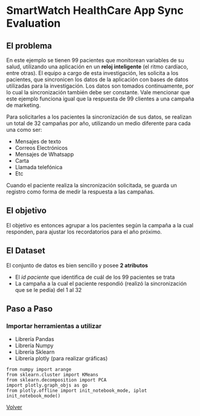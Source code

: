 # SmartWatch HealthCare App Sync Evaluation

##  El problema

En este ejemplo se tienen 99 pacientes que monitorean variables de su salud, utilizando una aplicación en un **reloj inteligente** (el ritmo cardíaco, entre otras). El equipo a cargo de esta investigación, les solicita a los pacientes, que sincronicen los datos de la aplicación con bases de datos utilizadas para la investigación. Los datos son tomados continuamente, por lo cual la sincronización también debe ser constante. Vale mencionar que este ejemplo funciona igual que la respuesta de 99 clientes a una campaña de marketing.

Para solicitarles a los pacientes la sincronización de sus datos, se realizan un total de 32 campañas por año, utilizando un medio diferente para cada una como ser:
- Mensajes de texto
- Correos Electrónicos
- Mensajes de Whatsapp
- Carta
- Llamada telefónica
- Etc

Cuando el paciente realiza la sincronización solicitada, se guarda un registro como forma de medir la respuesta a las campañas.

##  El objetivo

El objetivo es entonces agrupar a los pacientes según la campaña a la cual responden, para ajustar los recordatorios para el año próximo.

##  El Dataset

El conjunto de datos es bien sencillo y posee **2 atributos**

- El *id paciente* que identifica de cuál de los 99 pacientes se trata
- La campaña a la cual el paciente respondió (realizó la sincronización que se le pedía) del 1 al 32

##  Paso a Paso

###  Importar herramientas a utilizar

- Librería Pandas
- Librería Numpy
- Librería Sklearn
- Librería plotly (para realizar gráficas)

```from pandas import read_excel, merge
from numpy import arange
from sklearn.cluster import KMeans
from sklearn.decomposition import PCA
import plotly.graph_objs as go
from plotly.offline import init_notebook_mode, iplot
init_notebook_mode()
```





[Volver](./../README.md)
